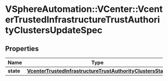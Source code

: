 # VSphereAutomation::VCenter::VcenterTrustedInfrastructureTrustAuthorityClustersUpdateSpec

## Properties
Name | Type | Description | Notes
------------ | ------------- | ------------- | -------------
**state** | [**VcenterTrustedInfrastructureTrustAuthorityClustersState**](VcenterTrustedInfrastructureTrustAuthorityClustersState.md) |  | [optional] 


